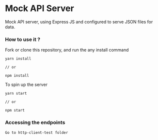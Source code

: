 # Mock API Server
Mock API server, using Express JS and configured to serve JSON files for data. 

### How to use it ?

Fork or clone this repository, and run the any install command

```
yarn install

// or

npm install
```
To spin up the server

```
yarn start

// or

npm start
```

### Accessing the endpoints
```
Go to http-client-test folder

```

